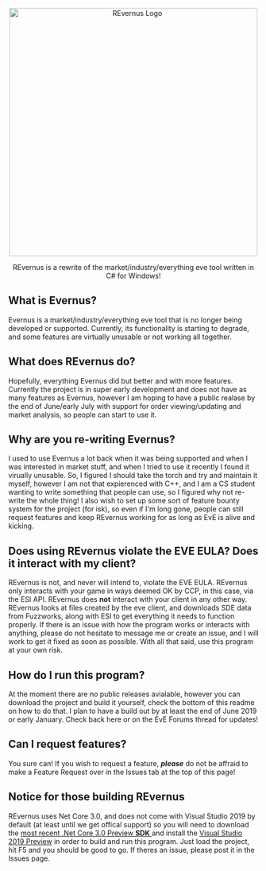 <p align="center">
  <img src="https://puu.sh/DIGKM/4276bf1022.png" alt="REvernus Logo" width="500"/>
</p>
<p align="center">
REvernus is a rewrite of the market/industry/everything eve tool written in C# for Windows!
</p>

## What is Evernus?
Evernus is a market/industry/everything eve tool that is no longer being developed or supported. Currently, its functionality is starting to degrade, and some features are virtually unusable or not working all together.

## What does REvernus do?
Hopefully, everything Evernus did but better and with more features. Currently the project is in super early development and does not have as many features as Evernus, however I am hoping to have a public realase by the end of June/early July with support for order viewing/updating and market analysis, so people can start to use it.

## Why are you re-writing Evernus?
I used to use Evernus a lot back when it was being supported and when I was interested in market stuff, and when I tried to use it recently I found it virually unusable. So, I figured I should take the torch and try and maintain it myself, however I am not that expierenced with C++, and I am a CS student wanting to write something that people can use, so I figured why not re-write the whole thing! I also wish to set up some sort of feature bounty system for the project (for isk), so even if I'm long gone, people can still request features and keep REvernus working for as long as EvE is alive and kicking.

## Does using REvernus violate the EVE EULA? Does it interact with my client?
REvernus is not, and never will intend to, violate the EVE EULA. REvernus only interacts with your game in ways deemed OK by CCP, in this case, via the ESI API. REvernus does **not** interact with your client in any other way. REvernus looks at files created by the eve client, and downloads SDE data from Fuzzworks, along with ESI to get everything it needs to function properly. If there is an issue with how the program works or interacts with anything, please do not hesitate to message me or create an issue, and I will work to get it fixed as soon as possible. With all that said, use this program at your own risk.

## How do I run this program?
At the moment there are no public releases avialable, however you can download the project and build it yourself, check the bottom of this readme on how to do that. I plan to have a build out by at least the end of June 2019 or early January. Check back here or on the EvE Forums thread for updates!

## Can I request features?
You sure can! If you wish to request a feature, ***please*** do not be affraid to make a Feature Request over in the Issues tab at the top of this page!

## Notice for those building REvernus
REvernus uses Net Core 3.0, and does not come with Visual Studio 2019 by default (at least until we get offical support) so you will need to download the [most recent .Net Core 3.0 Preview **SDK** ](https://dotnet.microsoft.com/download/dotnet-core/3.0) and install the [Visual Studio 2019 Preview](https://visualstudio.microsoft.com/vs/preview/) in order to build and run this program. Just load the project, hit F5 and you should be good to go. If theres an issue, please post it in the Issues page.
